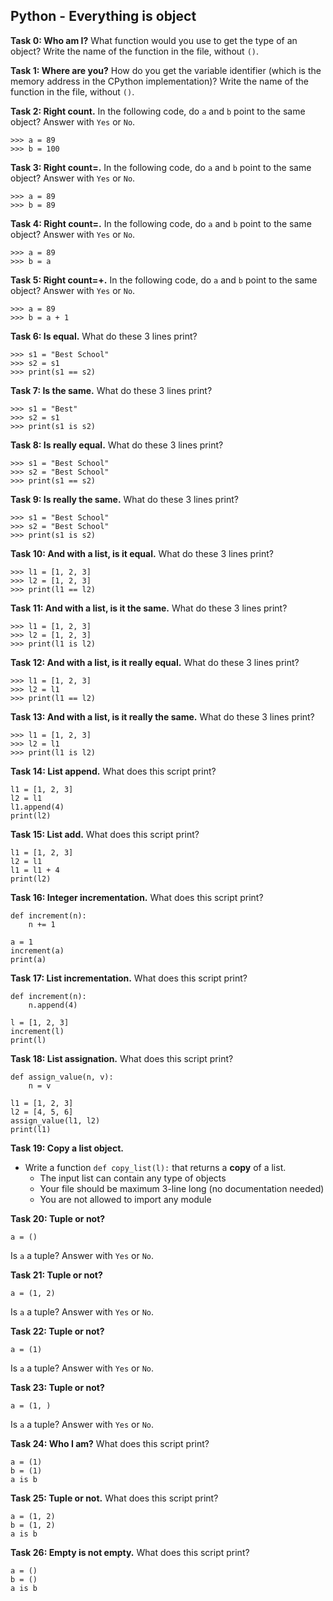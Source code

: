 ## Python - Everything is object

**Task 0: Who am I?**
What function would you use to get the type of an object?
Write the name of the function in the file, without `()`.

**Task 1: Where are you?**
How do you get the variable identifier (which is the memory address in the CPython implementation)?
Write the name of the function in the file, without `()`.

**Task 2: Right count.**
In the following code, do `a` and `b` point to the same object? Answer with `Yes` or `No`.
```
>>> a = 89
>>> b = 100
```

**Task 3: Right count=.**
In the following code, do `a` and `b` point to the same object? Answer with `Yes` or `No`.
```
>>> a = 89
>>> b = 89
```

**Task 4: Right count=.**
In the following code, do `a` and `b` point to the same object? Answer with `Yes` or `No`.
```
>>> a = 89
>>> b = a
```

**Task 5: Right count=+.**
In the following code, do `a` and `b` point to the same object? Answer with `Yes` or `No`.
```
>>> a = 89
>>> b = a + 1
```

**Task 6: Is equal.**
What do these 3 lines print?
```
>>> s1 = "Best School"
>>> s2 = s1
>>> print(s1 == s2)
```

**Task 7: Is the same.**
What do these 3 lines print?
```
>>> s1 = "Best"
>>> s2 = s1
>>> print(s1 is s2)
```

**Task 8: Is really equal.**
What do these 3 lines print?
```
>>> s1 = "Best School"
>>> s2 = "Best School"
>>> print(s1 == s2)
```

**Task 9: Is really the same.**
What do these 3 lines print?
```
>>> s1 = "Best School"
>>> s2 = "Best School"
>>> print(s1 is s2)
```

**Task 10: And with a list, is it equal.**
What do these 3 lines print?
```
>>> l1 = [1, 2, 3]
>>> l2 = [1, 2, 3]
>>> print(l1 == l2)
```

**Task 11: And with a list, is it the same.**
What do these 3 lines print?
```
>>> l1 = [1, 2, 3]
>>> l2 = [1, 2, 3]
>>> print(l1 is l2)
```

**Task 12: And with a list, is it really equal.**
What do these 3 lines print?
```
>>> l1 = [1, 2, 3]
>>> l2 = l1
>>> print(l1 == l2)
```

**Task 13: And with a list, is it really the same.**
What do these 3 lines print?
```
>>> l1 = [1, 2, 3]
>>> l2 = l1
>>> print(l1 is l2)
```

**Task 14: List append.**
What does this script print?
```
l1 = [1, 2, 3]
l2 = l1
l1.append(4)
print(l2)
```

**Task 15: List add.**
What does this script print?
```
l1 = [1, 2, 3]
l2 = l1
l1 = l1 + 4
print(l2)
```

**Task 16: Integer incrementation.**
What does this script print?
```
def increment(n):
    n += 1

a = 1
increment(a)
print(a)
```

**Task 17: List incrementation.**
What does this script print?
```
def increment(n):
    n.append(4)

l = [1, 2, 3]
increment(l)
print(l)
```

**Task 18: List assignation.**
What does this script print?
```
def assign_value(n, v):
    n = v

l1 = [1, 2, 3]
l2 = [4, 5, 6]
assign_value(l1, l2)
print(l1)
```

**Task 19: Copy a list object.**
- Write a function `def copy_list(l):` that returns a **copy** of a list.
	- The input list can contain any type of objects
	- Your file should be maximum 3-line long (no documentation needed)
	- You are not allowed to import any module

**Task 20: Tuple or not?**
```
a = ()
```
Is `a` a tuple? Answer with `Yes` or `No`.

**Task 21: Tuple or not?**
```
a = (1, 2)
```
Is `a` a tuple? Answer with `Yes` or `No`.

**Task 22: Tuple or not?**
```
a = (1)
```
Is `a` a tuple? Answer with `Yes` or `No`.

**Task 23: Tuple or not?**
```
a = (1, )
```
Is `a` a tuple? Answer with `Yes` or `No`.

**Task 24: Who I am?**
What does this script print?
```
a = (1)
b = (1)
a is b
```

**Task 25: Tuple or not.**
What does this script print?
```
a = (1, 2)
b = (1, 2)
a is b
```

**Task 26: Empty is not empty.**
What does this script print?
```
a = ()
b = ()
a is b
```
